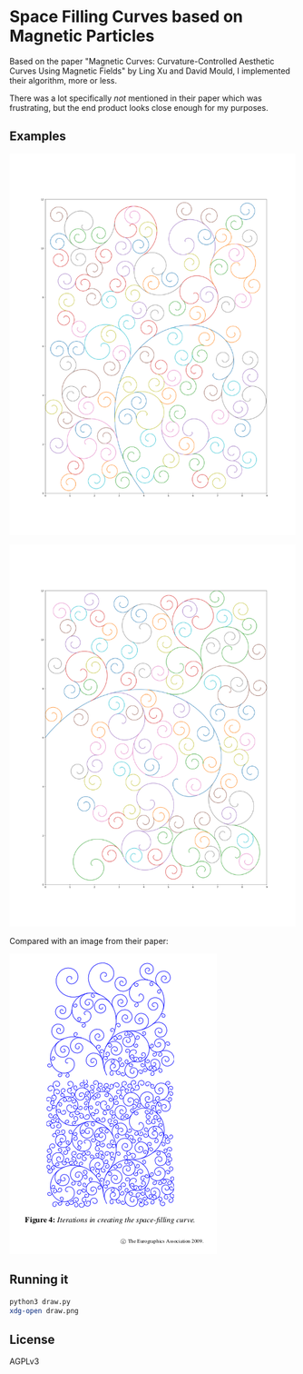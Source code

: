 # Space Filling Curves based on Magnetic Particles

Based on the paper "Magnetic Curves: Curvature-Controlled Aesthetic Curves
Using Magnetic Fields" by Ling Xu and David Mould, I implemented their
algorithm, more or less.

There was a lot specifically *not* mentioned in their paper which was frustrating, but the end product looks close enough for my purposes.

## Examples

![a curvey root structure pattern fills the area](examples/draw.png)

![the same thing but sideways](examples/horiz.png)

Compared with an image from their paper:

![their image, similar to the above](examples/theirs.png)

## Running it

```bash
python3 draw.py
xdg-open draw.png
```

## License

AGPLv3
